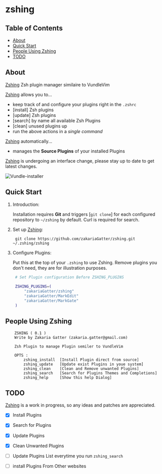 # zshing

## Table of Contents

- [About](#about)
- [Quick Start](#quick-start)
- [People Using Zshing](#people-using-zshing)
- [TODO](#todo)

## About

[Zshing] Zsh plugin manager similaire to VundleVim

[Zshing] allows you to...

* keep track of and configure your plugins right in the `.zshrc`
* [install] Zsh plugins 
* [update] Zsh plugins
* [search] by name all available Zsh Plugins
* [clean] unused plugins up
* run the above actions in a *single command*

[Zshing] automatically...

* manages the __Source Plugins__ of your installed Plugins

[Zshing] is undergoing an interface change, please stay up to date to get latest changes.

![Vundle-installer](http://i.imgur.com/Rueh7Cc.png)

## Quick Start

1. Introduction:

   Installation requires __Git__ and triggers [`git clone`] for each configured repository to `~/zshing` by default.
   Curl is required for search.

2. Set up [Zshing]:

   ` git clone https://github.com/zakariaGatter/zshing.git ~/.zshing/zshing`

3. Configure Plugins:

   Put this at the top of your `.zshing` to use Zshing. Remove plugins you don't need, they are for illustration purposes.

   ```zsh
    # Set Plugin configuration Before ZSHING_PLUGINS
    
    ZSHING_PLUGINS=(
        "zakariaGatter/zshing"
        "zakariaGatter/MarkEdit"
        "zakariaGatter/MarkGate"
    )
   ```

## People Using Zshing

```
    ZSHING ( 0.1 )
    Write by Zakaria Gatter (zakaria.gatter@gmail.com)

    Zsh Plugin to manage Plugin semiler to VundleVim

    OPTS : 
        zshing_install  [Install Plugin direct from source]
        zshing_update   [Update exist Plugins in youe system]
        zshing_clean    [Clean and Remove unwanted Plugins]
        zshing_search   [Search for Plugins Themes and Completions]
        zshing_help     [Show this help Dialog]
```

## TODO
[Zshing] is a work in progress, so any ideas and patches are appreciated.

* [X] Install Plugins 
* [X] Search for Plugins
* [X] Update Plugins 
* [X] Clean Unwanted Plugins
* [ ] Update Plugins List everytime you run `zshing_search`
* [ ] install Plugins From Other websites


[Zshing]:http://github.com/zakariaGatter/zshing.vim
